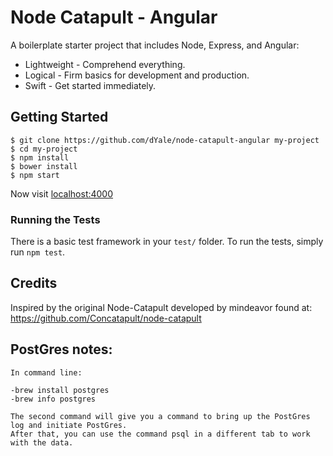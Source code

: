 # Node Catapult - Angular

A boilerplate starter project that includes Node, Express, and Angular:

* Lightweight - Comprehend everything.
* Logical - Firm basics for development and production.
* Swift - Get started immediately.

## Getting Started

```
$ git clone https://github.com/dYale/node-catapult-angular my-project
$ cd my-project
$ npm install
$ bower install
$ npm start
```

Now visit [localhost:4000](http://localhost:4000/)

### Running the Tests

There is a basic test framework in your `test/` folder. To run the tests, simply run `npm test`.

## Credits
Inspired by the original Node-Catapult developed by mindeavor found at: https://github.com/Concatapult/node-catapult


## PostGres notes:

    In command line:

    -brew install postgres
    -brew info postgres

    The second command will give you a command to bring up the PostGres log and initiate PostGres.
    After that, you can use the command psql in a different tab to work with the data.
